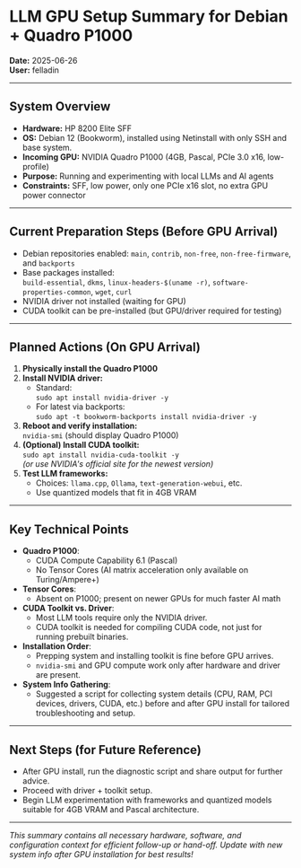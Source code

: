 # LLM GPU Setup Summary for Debian + Quadro P1000

**Date:** 2025-06-26  
**User:** felladin

---

## System Overview

- **Hardware:** HP 8200 Elite SFF
- **OS:** Debian 12 (Bookworm), installed using Netinstall with only SSH and base system.
- **Incoming GPU:** NVIDIA Quadro P1000 (4GB, Pascal, PCIe 3.0 x16, low-profile)
- **Purpose:** Running and experimenting with local LLMs and AI agents
- **Constraints:** SFF, low power, only one PCIe x16 slot, no extra GPU power connector

---

## Current Preparation Steps (Before GPU Arrival)

- Debian repositories enabled: `main`, `contrib`, `non-free`, `non-free-firmware`, and `backports`
- Base packages installed:  
  `build-essential`, `dkms`, `linux-headers-$(uname -r)`, `software-properties-common`, `wget`, `curl`
- NVIDIA driver not installed (waiting for GPU)
- CUDA toolkit can be pre-installed (but GPU/driver required for testing)

---

## Planned Actions (On GPU Arrival)

1. **Physically install the Quadro P1000**
2. **Install NVIDIA driver:**
   - Standard:  
     `sudo apt install nvidia-driver -y`
   - For latest via backports:  
     `sudo apt -t bookworm-backports install nvidia-driver -y`
3. **Reboot and verify installation:**  
   `nvidia-smi` (should display Quadro P1000)
4. **(Optional) Install CUDA toolkit:**  
   `sudo apt install nvidia-cuda-toolkit -y`  
   *(or use NVIDIA's official site for the newest version)*
5. **Test LLM frameworks:**  
   - Choices: `llama.cpp`, `Ollama`, `text-generation-webui`, etc.
   - Use quantized models that fit in 4GB VRAM

---

## Key Technical Points

- **Quadro P1000**:  
  - CUDA Compute Capability 6.1 (Pascal)
  - No Tensor Cores (AI matrix acceleration only available on Turing/Ampere+)
- **Tensor Cores**:  
  - Absent on P1000; present on newer GPUs for much faster AI math
- **CUDA Toolkit vs. Driver**:  
  - Most LLM tools require only the NVIDIA driver.
  - CUDA toolkit is needed for compiling CUDA code, not just for running prebuilt binaries.
- **Installation Order**:  
  - Prepping system and installing toolkit is fine before GPU arrives.
  - `nvidia-smi` and GPU compute work only after hardware and driver are present.
- **System Info Gathering**:  
  - Suggested a script for collecting system details (CPU, RAM, PCI devices, drivers, CUDA, etc.) before and after GPU install for tailored troubleshooting and setup.

---

## Next Steps (for Future Reference)

- After GPU install, run the diagnostic script and share output for further advice.
- Proceed with driver + toolkit setup.
- Begin LLM experimentation with frameworks and quantized models suitable for 4GB VRAM and Pascal architecture.

---

*This summary contains all necessary hardware, software, and configuration context for efficient follow-up or hand-off. Update with new system info after GPU installation for best results!*
